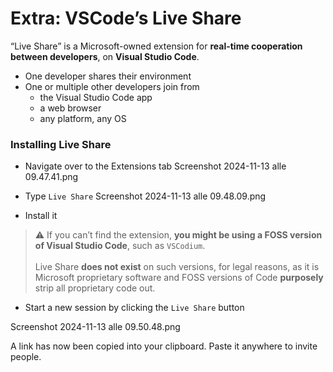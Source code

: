 # Extra: VSCode’s Live Share
“Live Share” is a Microsoft-owned extension for **real-time cooperation between developers**, on **Visual Studio Code**.

- One developer shares their environment
- One or multiple other developers join from
	- the Visual Studio Code app
	- a web browser
	- any platform, any OS

### Installing Live Share
- Navigate over to the Extensions tab
Screenshot 2024-11-13 alle 09.47.41.png

- Type `Live Share`
Screenshot 2024-11-13 alle 09.48.09.png

- Install it

> ⚠️ If you can’t find the extension, **you might be using a FOSS version of Visual Studio Code**, such as `VSCodium`.\
\
Live Share **does not exist** on such versions, for legal reasons, as it is Microsoft proprietary software and FOSS versions of Code **purposely** strip all proprietary code out.

- Start a new session by clicking the `Live Share` button

Screenshot 2024-11-13 alle 09.50.48.png

A link has now been copied into your clipboard. Paste it anywhere to invite people.